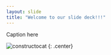 ```yaml
---
layout: slide
title: "Welcome to our slide deck!!!"
---
```


Caption here

![constructocat](https://octodex.github.com/images/constructocat2.jpg)
{: .center}
